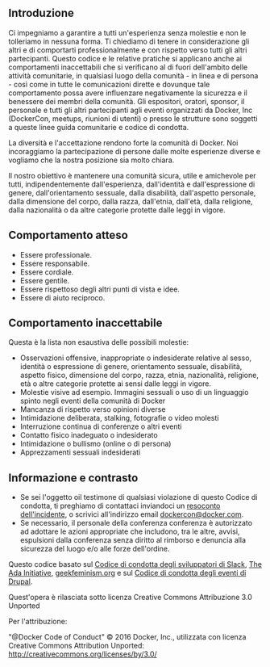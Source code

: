 ## Introduzione

Ci impegniamo a garantire a tutti un'esperienza senza molestie e non le tolleriamo in nessuna forma. Ti chiediamo di tenere in considerazione gli altri e di comportarti professionalmente e con rispetto verso tutti gli altri partecipanti. Questo codice e le relative pratiche si applicano anche ai comportamenti inaccettabili che si verificano al di fuori dell'ambito delle attività comunitarie, in qualsiasi luogo della comunità - in linea e di persona - così come in tutte le comunicazioni dirette e dovunque tale comportamento possa avere influenzare negativamente la sicurezza e il benessere dei membri della comunità. Gli espositori, oratori, sponsor, il personale e tutti gli altri partecipanti agli eventi organizzati da Docker, Inc (DockerCon, meetups, riunioni di utenti) o presso le strutture sono soggetti a queste linee guida comunitarie e codice di condotta.

La diversità e l'accettazione rendono forte la comunità di Docker. Noi incoraggiamo la partecipazione di persone dalle molte esperienze diverse e vogliamo che la nostra posizione sia molto chiara.

Il nostro obiettivo è mantenere una comunità sicura, utile e amichevole per tutti, indipendentemente dall'esperienza, dall'identità e dall'espressione di genere, dall'orientamento sessuale, dalla disabilità, dall'aspetto personale, dalla dimensione del corpo, dalla razza, dall'etnia, dall'età, dalla religione, dalla nazionalità o da altre categorie protette dalle leggi in vigore.

## Comportamento atteso

- Essere professionale.
- Essere responsabile.
- Essere cordiale.
- Essere gentile.
- Essere rispettoso degli altri punti di vista e idee.
- Essere di aiuto reciproco.

## Comportamento inaccettabile

Questa è la lista non esaustiva delle possibili molestie:

- Osservazioni offensive, inappropriate o indesiderate relative al sesso, identità o espressione di genere, orientamento sessuale, disabilità, aspetto fisico, dimensione del corpo, razza, etnia, nazionalità, religione, età o altre categorie protette ai sensi dalle leggi in vigore.
- Molestie visive ad esempio. Immagini sessuali o uso di un linguaggio spinto negli eventi della comunità di Docker
- Mancanza di rispetto verso opinioni diverse
- Intimidazione deliberata, stalking, fotografie o video molesti
- Interruzione continua di conferenze o altri eventi
- Contatto fisico inadeguato o indesiderato
- Intimidazione o bullismo (online o di persona)
- Apprezzamenti sessuali indesiderati

## Informazione e contrasto

- Se sei l'oggetto oil  testimone di qualsiasi violazione di questo Codice di condotta, ti preghiamo di contattaci inviandoci un [resoconto dell'incidente](https://docs.google.com/forms/d/e/1FAIpQLScezna1ZXRPzC_phSDoPEF4c5nvw8yQW-vvtI8xHjv-BB9MOg/viewform?c=0&w=1), o scrivici all'indirizzo email dockercon@docker.com.
- Se necessario, il personale della conferenza conferenza è autorizzato ad adottare le azioni appropriate che includono, tra le altre, avvisi, espulsioni dalla conferenza senza diritto al rimborso e denuncia alla sicurezza del luogo e/o alle forze dell'ordine.

Questo codice basato sul [Codice di condotta degli sviluppatori di Slack](https://api.slack.com/docs/community-code-of-conduct), [The Ada Initiative](https://adainitiative.org/2014/02/18/howto-design-a-code-of-conduct-for-your-community/), [geekfeminism.org](https://geekfeminism.org/about/code-of-conduct/) e sul [Codice di condotta degli eventi di Drupal](https://events.drupal.org/dublin2016/code-conduct).

Quest'opera è rilasciata sotto licenza Creative Commons Attribuzione 3.0 Unported

Per l'attribuzione:

"@Docker Code of Conduct" © 2016 Docker, Inc., utilizzata con licenza Creative Commons Attribution Unported: http://creativecommons.org/licenses/by/3.0/